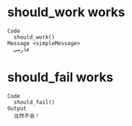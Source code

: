 # should_work works

    Code
      should_work()
    Message <simpleMessage>
      فارسی

# should_fail works

    Code
      should_fail()
    Output
      当然不会！

